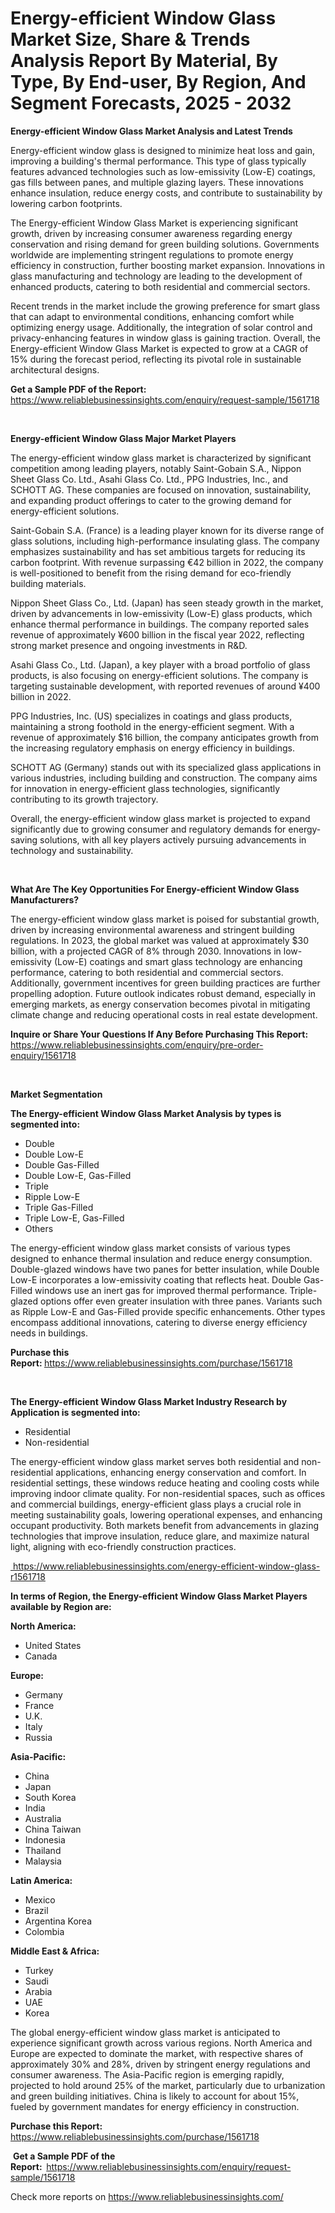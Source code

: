 <p><h1>Energy-efficient Window Glass Market Size, Share & Trends Analysis Report By Material, By Type, By End-user, By Region, And Segment Forecasts, 2025 - 2032</h1></p><p><strong>Energy-efficient Window Glass Market Analysis and Latest Trends</strong></p>
<p><p>Energy-efficient window glass is designed to minimize heat loss and gain, improving a building's thermal performance. This type of glass typically features advanced technologies such as low-emissivity (Low-E) coatings, gas fills between panes, and multiple glazing layers. These innovations enhance insulation, reduce energy costs, and contribute to sustainability by lowering carbon footprints.</p><p>The Energy-efficient Window Glass Market is experiencing significant growth, driven by increasing consumer awareness regarding energy conservation and rising demand for green building solutions. Governments worldwide are implementing stringent regulations to promote energy efficiency in construction, further boosting market expansion. Innovations in glass manufacturing and technology are leading to the development of enhanced products, catering to both residential and commercial sectors.</p><p>Recent trends in the market include the growing preference for smart glass that can adapt to environmental conditions, enhancing comfort while optimizing energy usage. Additionally, the integration of solar control and privacy-enhancing features in window glass is gaining traction. Overall, the Energy-efficient Window Glass Market is expected to grow at a CAGR of 15% during the forecast period, reflecting its pivotal role in sustainable architectural designs.</p></p>
<p><strong>Get a Sample PDF of the Report:&nbsp;</strong> <a href="https://www.reliablebusinessinsights.com/enquiry/request-sample/1561718?utm_campaign=1789&utm_medium=2&utm_source=Github&utm_content=ia&utm_term=02042025&utm_id=energy-efficient-window-glass">https://www.reliablebusinessinsights.com/enquiry/request-sample/1561718</a></p>
<p>&nbsp;</p>
<p><strong>Energy-efficient Window Glass Major Market Players</strong></p>
<p><p>The energy-efficient window glass market is characterized by significant competition among leading players, notably Saint-Gobain S.A., Nippon Sheet Glass Co. Ltd., Asahi Glass Co. Ltd., PPG Industries, Inc., and SCHOTT AG. These companies are focused on innovation, sustainability, and expanding product offerings to cater to the growing demand for energy-efficient solutions.</p><p>Saint-Gobain S.A. (France) is a leading player known for its diverse range of glass solutions, including high-performance insulating glass. The company emphasizes sustainability and has set ambitious targets for reducing its carbon footprint. With revenue surpassing €42 billion in 2022, the company is well-positioned to benefit from the rising demand for eco-friendly building materials.</p><p>Nippon Sheet Glass Co., Ltd. (Japan) has seen steady growth in the market, driven by advancements in low-emissivity (Low-E) glass products, which enhance thermal performance in buildings. The company reported sales revenue of approximately ¥600 billion in the fiscal year 2022, reflecting strong market presence and ongoing investments in R&D.</p><p>Asahi Glass Co., Ltd. (Japan), a key player with a broad portfolio of glass products, is also focusing on energy-efficient solutions. The company is targeting sustainable development, with reported revenues of around ¥400 billion in 2022.</p><p>PPG Industries, Inc. (US) specializes in coatings and glass products, maintaining a strong foothold in the energy-efficient segment. With a revenue of approximately $16 billion, the company anticipates growth from the increasing regulatory emphasis on energy efficiency in buildings.</p><p>SCHOTT AG (Germany) stands out with its specialized glass applications in various industries, including building and construction. The company aims for innovation in energy-efficient glass technologies, significantly contributing to its growth trajectory.</p><p>Overall, the energy-efficient window glass market is projected to expand significantly due to growing consumer and regulatory demands for energy-saving solutions, with all key players actively pursuing advancements in technology and sustainability.</p></p>
<p>&nbsp;</p>
<p><strong>What Are The Key Opportunities For Energy-efficient Window Glass Manufacturers?</strong></p>
<p><p>The energy-efficient window glass market is poised for substantial growth, driven by increasing environmental awareness and stringent building regulations. In 2023, the global market was valued at approximately $30 billion, with a projected CAGR of 8% through 2030. Innovations in low-emissivity (Low-E) coatings and smart glass technology are enhancing performance, catering to both residential and commercial sectors. Additionally, government incentives for green building practices are further propelling adoption. Future outlook indicates robust demand, especially in emerging markets, as energy conservation becomes pivotal in mitigating climate change and reducing operational costs in real estate development.</p></p>
<p><strong>Inquire or Share Your Questions If Any Before Purchasing This Report:</strong> <a href="https://www.reliablebusinessinsights.com/enquiry/pre-order-enquiry/1561718?utm_campaign=1789&utm_medium=2&utm_source=Github&utm_content=ia&utm_term=02042025&utm_id=energy-efficient-window-glass">https://www.reliablebusinessinsights.com/enquiry/pre-order-enquiry/1561718</a></p>
<p>&nbsp;</p>
<p><strong>Market Segmentation</strong></p>
<p><strong>The Energy-efficient Window Glass Market Analysis by types is segmented into:</strong></p>
<p><ul><li>Double</li><li>Double Low-E</li><li>Double Gas-Filled</li><li>Double Low-E, Gas-Filled</li><li>Triple</li><li>Ripple Low-E</li><li>Triple Gas-Filled</li><li>Triple Low-E, Gas-Filled</li><li>Others</li></ul></p>
<p><p>The energy-efficient window glass market consists of various types designed to enhance thermal insulation and reduce energy consumption. Double-glazed windows have two panes for better insulation, while Double Low-E incorporates a low-emissivity coating that reflects heat. Double Gas-Filled windows use an inert gas for improved thermal performance. Triple-glazed options offer even greater insulation with three panes. Variants such as Ripple Low-E and Gas-Filled provide specific enhancements. Other types encompass additional innovations, catering to diverse energy efficiency needs in buildings.</p></p>
<p><strong>Purchase this Report:&nbsp;</strong><a href="https://www.reliablebusinessinsights.com/purchase/1561718?utm_campaign=1789&utm_medium=2&utm_source=Github&utm_content=ia&utm_term=02042025&utm_id=energy-efficient-window-glass">https://www.reliablebusinessinsights.com/purchase/1561718</a></p>
<p>&nbsp;</p>
<p><strong>The Energy-efficient Window Glass Market Industry Research by Application is segmented into:</strong></p>
<p><ul><li>Residential</li><li>Non-residential</li></ul></p>
<p><p>The energy-efficient window glass market serves both residential and non-residential applications, enhancing energy conservation and comfort. In residential settings, these windows reduce heating and cooling costs while improving indoor climate quality. For non-residential spaces, such as offices and commercial buildings, energy-efficient glass plays a crucial role in meeting sustainability goals, lowering operational expenses, and enhancing occupant productivity. Both markets benefit from advancements in glazing technologies that improve insulation, reduce glare, and maximize natural light, aligning with eco-friendly construction practices.</p></p>
<p><a href="https://www.reliablebusinessinsights.com/energy-efficient-window-glass-r1561718?utm_campaign=1789&utm_medium=2&utm_source=Github&utm_content=ia&utm_term=02042025&utm_id=energy-efficient-window-glass">&nbsp;https://www.reliablebusinessinsights.com/energy-efficient-window-glass-r1561718</a></p>
<p><strong>In terms of Region, the Energy-efficient Window Glass Market Players available by Region are:</strong></p>
<p>
    <p> <strong> North America: </strong>
        <ul>
            <li>United States</li>
            <li>Canada</li>
        </ul>
        </p> 
    <p> <strong> Europe: </strong>
        <ul>
            <li>Germany</li>
            <li>France</li>
            <li>U.K.</li>
            <li>Italy</li>
            <li>Russia</li>
        </ul>
        </p> 
    <p> <strong> Asia-Pacific: </strong>
        <ul>
            <li>China</li>
            <li>Japan</li>
            <li>South Korea</li>
            <li>India</li>
            <li>Australia</li>
            <li>China Taiwan</li>
            <li>Indonesia</li>
            <li>Thailand</li>
            <li>Malaysia</li>
        </ul>
        </p> 
    <p> <strong> Latin America: </strong>
        <ul>
            <li>Mexico</li>
            <li>Brazil</li>
            <li>Argentina Korea</li>
            <li>Colombia</li>
        </ul>
        </p> 
    <p> <strong> Middle East & Africa: </strong>
        <ul>
            <li>Turkey</li>
            <li>Saudi</li>
            <li>Arabia</li>
            <li>UAE</li>
            <li>Korea</li>
        </ul>
    </p>
    </p>
<p><p>The global energy-efficient window glass market is anticipated to experience significant growth across various regions. North America and Europe are expected to dominate the market, with respective shares of approximately 30% and 28%, driven by stringent energy regulations and consumer awareness. The Asia-Pacific region is emerging rapidly, projected to hold around 25% of the market, particularly due to urbanization and green building initiatives. China is likely to account for about 15%, fueled by government mandates for energy efficiency in construction.</p></p>
<p><strong>Purchase this Report: </strong><a href="https://www.reliablebusinessinsights.com/purchase/1561718?utm_campaign=1789&utm_medium=2&utm_source=Github&utm_content=ia&utm_term=02042025&utm_id=energy-efficient-window-glass">https://www.reliablebusinessinsights.com/purchase/1561718</a></p>
<p>&nbsp;<strong>Get a Sample PDF of the Report:&nbsp;&nbsp;</strong><a href="https://www.reliablebusinessinsights.com/enquiry/request-sample/1561718?utm_campaign=1789&utm_medium=2&utm_source=Github&utm_content=ia&utm_term=02042025&utm_id=energy-efficient-window-glass">https://www.reliablebusinessinsights.com/enquiry/request-sample/1561718</a></p>
<p><strong></strong></p>
<p>Check more reports on <a href="https://www.reliablebusinessinsights.com/?utm_campaign=1789&utm_medium=2&utm_source=Github&utm_content=ia&utm_term=02042025&utm_id=energy-efficient-window-glass">https://www.reliablebusinessinsights.com/</a></p>
